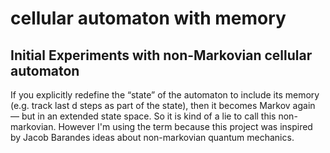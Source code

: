 # cellular automaton with memory

## Initial Experiments with non-Markovian cellular automaton 

If you explicitly redefine the “state” of the automaton to include its memory (e.g. track last d steps as part of the state), then it becomes Markov again — but in an extended state space. So it is kind of a lie to call this non-markovian. However I'm using the term because this project was inspired by Jacob Barandes ideas about non-markovian quantum mechanics. 